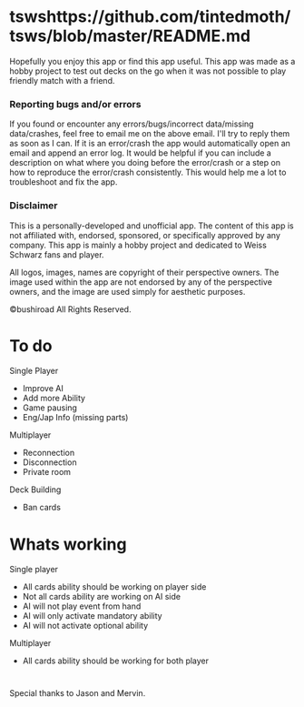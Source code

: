 # tswshttps://github.com/tintedmoth/tsws/blob/master/README.md
Hopefully you enjoy this app or find this app useful. This app was made as a hobby project to test out decks on the go when it was not possible to play friendly match with a friend.


### Reporting bugs and/or errors ###

If you found or encounter any errors/bugs/incorrect data/missing data/crashes, feel free to email me on the above email. I'll try to reply them as soon as I can. If it is an error/crash the app would automatically open an email and append an error log. It would be helpful if you can include a description on what where you doing before the error/crash or a step on how to reproduce the error/crash consistently. This would help me a lot to troubleshoot and fix the app.


### Disclaimer ###

This is a personally-developed and unofficial app. The content of this app is not affiliated with, endorsed, sponsored, or specifically approved by any company. This app is mainly a hobby project and dedicated to Weiss Schwarz fans and player.

All logos, images, names are copyright of their perspective owners. The image used within the app are not endorsed by any of the perspective owners, and the image are used simply for aesthetic purposes.

©bushiroad All Rights Reserved.

# To do
Single Player
 - Improve AI
 - Add more Ability
 - Game pausing
 - Eng/Jap Info (missing parts)

Multiplayer
 - Reconnection
 - Disconnection
 - Private room

Deck Building
 - Ban cards

# Whats working
Single player
 - All cards ability should be working on player side
 - Not all cards ability are working on AI side
 - AI will not play event from hand
 - AI will only activate mandatory ability
 - AI will not activate optional ability

Multiplayer
 - All cards ability should be working for both player
 
 
 #
 Special thanks to Jason and Mervin.

